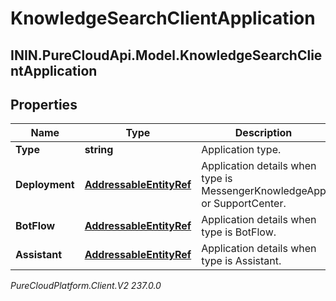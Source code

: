 # KnowledgeSearchClientApplication

## ININ.PureCloudApi.Model.KnowledgeSearchClientApplication

## Properties

|Name | Type | Description | Notes|
|------------ | ------------- | ------------- | -------------|
| **Type** | **string** | Application type. | |
| **Deployment** | [**AddressableEntityRef**](AddressableEntityRef) | Application details when type is MessengerKnowledgeApp or SupportCenter. | [optional] |
| **BotFlow** | [**AddressableEntityRef**](AddressableEntityRef) | Application details when type is BotFlow. | [optional] |
| **Assistant** | [**AddressableEntityRef**](AddressableEntityRef) | Application details when type is Assistant. | [optional] |



_PureCloudPlatform.Client.V2 237.0.0_
